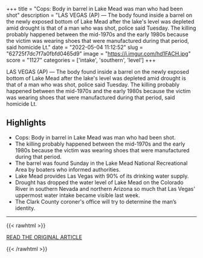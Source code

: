 +++
title = "Cops: Body in barrel in Lake Mead was man who had been shot"
description = "LAS VEGAS (AP) — The body found inside a barrel on the newly exposed bottom of Lake Mead after the lake's level was depleted amid drought is that of a man who was shot, police said Tuesday. The killing probably happened between the mid-1970s and the early 1980s because the victim was wearing shoes that were manufactured during that period, said homicide Lt."
date = "2022-05-04 11:12:52"
slug = "62725f7dc7f7a0fbfd0465d9"
image = "https://i.imgur.com/hd1FACH.jpg"
score = "1127"
categories = ['intake', 'southern', 'level']
+++

LAS VEGAS (AP) — The body found inside a barrel on the newly exposed bottom of Lake Mead after the lake's level was depleted amid drought is that of a man who was shot, police said Tuesday. The killing probably happened between the mid-1970s and the early 1980s because the victim was wearing shoes that were manufactured during that period, said homicide Lt.

## Highlights

- Cops: Body in barrel in Lake Mead was man who had been shot.
- The killing probably happened between the mid-1970s and the early 1980s because the victim was wearing shoes that were manufactured during that period.
- The barrel was found Sunday in the Lake Mead National Recreational Area by boaters who informed authorities.
- Lake Mead provides Las Vegas with 90% of its drinking water supply.
- Drought has dropped the water level of Lake Mead on the Colorado River in southern Nevada and northern Arizona so much that Las Vegas’ uppermost water intake became visible last week.
- The Clark County coroner's office will try to determine the man’s identity.

---

{{< rawhtml >}}
  <p class="article-category">
    <a target="_blank" href="http://apnews.com/article/crime-las-vegas-arizona-colorado-river-nevada-c58e8e7ba2ffe480a928cc8277493f53">READ THE ORIGINAL ARTICLE</a>
  </p>
{{< /rawhtml >}}
